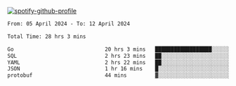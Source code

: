 [![spotify-github-profile](https://spotify-github-profile.vercel.app/api/view?uid=313pysyt3uxkjdidtiuvzf7nrnnu&cover_image=true&theme=natemoo-re&show_offline=false&background_color=121212&interchange=false&bar_color=53b14f&bar_color_cover=false)](https://spotify-github-profile.vercel.app/api/view?uid=313pysyt3uxkjdidtiuvzf7nrnnu&redirect=true)

<!--START_SECTION:waka-->

```txt
From: 05 April 2024 - To: 12 April 2024

Total Time: 28 hrs 3 mins

Go                             20 hrs 3 mins   ██████████████████░░░░░░░   71.49 %
SQL                            2 hrs 23 mins   ██░░░░░░░░░░░░░░░░░░░░░░░   08.52 %
YAML                           2 hrs 22 mins   ██░░░░░░░░░░░░░░░░░░░░░░░   08.44 %
JSON                           1 hr 16 mins    █░░░░░░░░░░░░░░░░░░░░░░░░   04.53 %
protobuf                       44 mins         ▓░░░░░░░░░░░░░░░░░░░░░░░░   02.64 %
```

<!--END_SECTION:waka-->